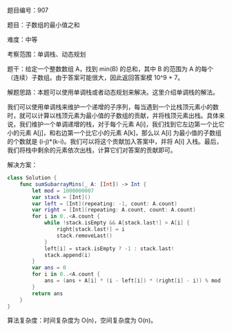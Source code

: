 题目编号：907

题目：子数组的最小值之和

难度：中等

考察范围：单调栈、动态规划

题干：给定一个整数数组 A，找到 min(B) 的总和，其中 B 的范围为 A 的每个（连续）子数组。由于答案可能很大，因此返回答案模 10^9 + 7。

解题思路：本题可以使用单调栈或者动态规划来解决。这里介绍单调栈的解法。

我们可以使用单调栈来维护一个递增的子序列，每当遇到一个比栈顶元素小的数时，就可以计算以栈顶元素为最小值的子数组的贡献，并将栈顶元素出栈。具体来说，我们维护一个单调递增的栈，对于每个元素 A[i]，我们找到它左边第一个比它小的元素 A[j]，和右边第一个比它小的元素 A[k]，那么以 A[i] 为最小值的子数组的个数就是 (i-j)*(k-i)。我们可以将这个贡献加入答案中，并将 A[i] 入栈。最后，我们将栈中剩余的元素依次出栈，计算它们对答案的贡献即可。

解决方案：

```swift
class Solution {
    func sumSubarrayMins(_ A: [Int]) -> Int {
        let mod = 1000000007
        var stack = [Int]()
        var left = [Int](repeating: -1, count: A.count)
        var right = [Int](repeating: A.count, count: A.count)
        for i in 0..<A.count {
            while !stack.isEmpty && A[stack.last!] > A[i] {
                right[stack.last!] = i
                stack.removeLast()
            }
            left[i] = stack.isEmpty ? -1 : stack.last!
            stack.append(i)
        }
        var ans = 0
        for i in 0..<A.count {
            ans = (ans + A[i] * (i - left[i]) * (right[i] - i)) % mod
        }
        return ans
    }
}
```

算法复杂度：时间复杂度为 O(n)，空间复杂度为 O(n)。